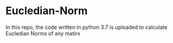 # Eucledian-Norm
In this repo, the code written in python 3.7 is uploaded to calculate Eucledian Norms of any matirx
